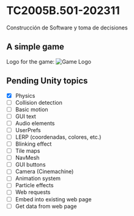# TC2005B.501-202311
Construcción de Software y toma de decisiones

## A simple game

Logo for the game:
![Game Logo](Images/021321_001_basketball.JPG)

## Pending Unity topics

- [x] Physics
- [ ] Collision detection
- [ ] Basic motion
- [ ] GUI text
- [ ] Audio elements
- [ ] UserPrefs
- [ ] LERP (coordenadas, colores, etc.)
- [ ] Blinking effect
- [ ] Tile maps
- [ ] NavMesh
- [ ] GUI buttons
- [ ] Camera (Cinemachine)
- [ ] Animation system
- [ ] Particle effects
- [ ] Web requests
- [ ] Embed into existing web page
- [ ] Get data from web page
